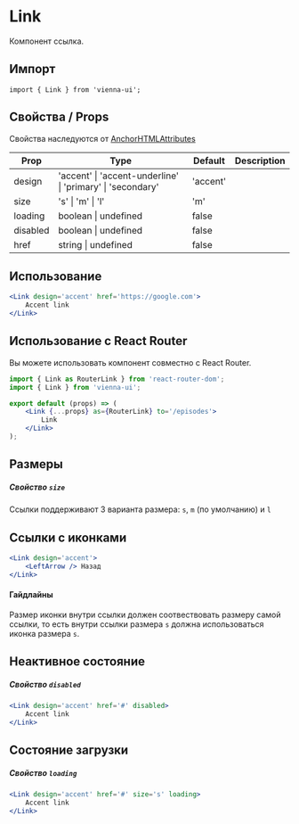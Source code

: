 # Link

Компонент ссылка.

## Импорт

```
import { Link } from 'vienna-ui';
```

## Свойства / Props

Свойства наследуются от [AnchorHTMLAttributes<HTMLAnchorElement>](https://github.com/DefinitelyTyped/DefinitelyTyped/blob/master/types/react/index.d.ts#L1935)

| Prop     | Type                                                       | Default  | Description |
| -------- | ---------------------------------------------------------- | -------- | ----------- |
| design   | 'accent' \| 'accent-underline' \| 'primary' \| 'secondary' | 'accent' |
| size     | 's' \| 'm' \| 'l'                                          | 'm'      |
| loading  | boolean \| undefined                                       | false    |
| disabled | boolean \| undefined                                       | false    |
| href     | string \| undefined                                        | false    |

## Использование

```jsx
<Link design='accent' href='https://google.com'>
    Accent link
</Link>
```

## Использование с React Router

Вы можете использовать компонент совместно с React Router.

```jsx
import { Link as RouterLink } from 'react-router-dom';
import { Link } from 'vienna-ui';

export default (props) => (
    <Link {...props} as={RouterLink} to='/episodes'>
        Link
    </Link>
);
```

## Размеры

##### Свойство `size`

Ссылки поддерживают 3 варианта размера: `s`, `m` (по умолчанию) и `l`

## Ссылки с иконками

```jsx
<Link design='accent'>
    <LeftArrow /> Назад
</Link>
```

#### Гайдлайны

Размер иконки внутри ссылки должен соотвествовать размеру самой ссылки, то есть внутри ссылки размера `s` должна использоваться иконка размера `s`.

## Неактивное состояние

##### Свойство `disabled`

```jsx
<Link design='accent' href='#' disabled>
    Accent link
</Link>
```

## Состояние загрузки

##### Свойство `loading`

```jsx
<Link design='accent' href='#' size='s' loading>
    Accent link
</Link>
```
